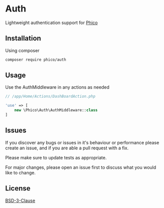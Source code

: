 # Auth

Lightweight authentication support for [Phico](https://github.com/phico-php/phico)

## Installation

Using composer

```sh
composer require phico/auth
```

## Usage

Use the AuthMiddleware in any actions as needed

```php
// /app/Home/Actions/DashBoardAction.php

'use' => [
    new \Phico\Auth\AuthMiddleware::class
]

```

## Issues

If you discover any bugs or issues in it's behaviour or performance please create an issue, and if you are able a pull request with a fix.

Please make sure to update tests as appropriate.

For major changes, please open an issue first to discuss what you would like to change.

## License

[BSD-3-Clause](https://choosealicense.com/licenses/bsd-3-clause/)
